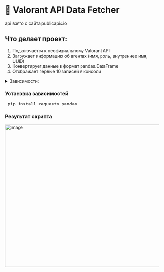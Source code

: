 # 🔫 Valorant API Data Fetcher
api взято с сайта publicapis.io
## Что делает проект:
1. Подключается к неофициальному Valorant API
2. Загружает информацию об агентах (имя, роль, внутреннее имя, UUID)
3. Конвертирует данные в формат pandas.DataFrame
4. Отображает первые 10 записей в консоли
 
 <details> 
<summary>Зависимости:</summary>

Python 3.9+<br>
requests — для работы с HTTP-запросами<br>
pandas — для обработки данных

</details>

### Установка зависимостей
<pre> pip install requests pandas </pre>

### Результат скрипта

<img width="886" height="467" alt="image" src="https://github.com/user-attachments/assets/7d9babc4-02b8-42fd-a3d0-a96cf7074e6f" />
